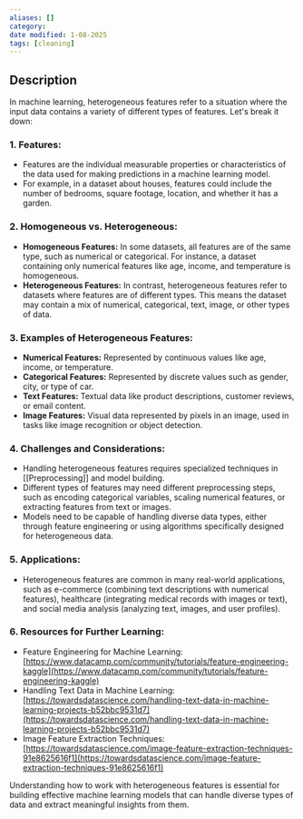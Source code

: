 ```yaml
---
aliases: []
category:
date modified: 1-08-2025
tags: [cleaning]
---
```

## Description

In machine learning, heterogeneous features refer to a situation where the input data contains a variety of different types of features. Let's break it down:

### 1. **Features:**
   - Features are the individual measurable properties or characteristics of the data used for making predictions in a machine learning model.
   - For example, in a dataset about houses, features could include the number of bedrooms, square footage, location, and whether it has a garden.

### 2. **Homogeneous vs. Heterogeneous:**
   - **Homogeneous Features:** In some datasets, all features are of the same type, such as numerical or categorical. For instance, a dataset containing only numerical features like age, income, and temperature is homogeneous.
   - **Heterogeneous Features:** In contrast, heterogeneous features refer to datasets where features are of different types. This means the dataset may contain a mix of numerical, categorical, text, image, or other types of data.

### 3. **Examples of Heterogeneous Features:**
   - **Numerical Features:** Represented by continuous values like age, income, or temperature.
   - **Categorical Features:** Represented by discrete values such as gender, city, or type of car.
   - **Text Features:** Textual data like product descriptions, customer reviews, or email content.
   - **Image Features:** Visual data represented by pixels in an image, used in tasks like image recognition or object detection.

### 4. **Challenges and Considerations:**
   - Handling heterogeneous features requires specialized techniques in [[Preprocessing]] and model building.
   - Different types of features may need different preprocessing steps, such as encoding categorical variables, scaling numerical features, or extracting features from text or images.
   - Models need to be capable of handling diverse data types, either through feature engineering or using algorithms specifically designed for heterogeneous data.

### 5. **Applications:**
   - Heterogeneous features are common in many real-world applications, such as e-commerce (combining text descriptions with numerical features), healthcare (integrating medical records with images or text), and social media analysis (analyzing text, images, and user profiles).

### 6. **Resources for Further Learning:**
   - Feature Engineering for Machine Learning: [https://www.datacamp.com/community/tutorials/feature-engineering-kaggle](https://www.datacamp.com/community/tutorials/feature-engineering-kaggle)
   - Handling Text Data in Machine Learning: [https://towardsdatascience.com/handling-text-data-in-machine-learning-projects-b52bbc9531d7](https://towardsdatascience.com/handling-text-data-in-machine-learning-projects-b52bbc9531d7)
   - Image Feature Extraction Techniques: [https://towardsdatascience.com/image-feature-extraction-techniques-91e8625616f1](https://towardsdatascience.com/image-feature-extraction-techniques-91e8625616f1)

Understanding how to work with heterogeneous features is essential for building effective machine learning models that can handle diverse types of data and extract meaningful insights from them.
